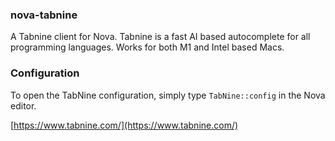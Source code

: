 ### nova-tabnine

A Tabnine client for Nova. Tabnine is a fast AI based autocomplete for all programming languages.
Works for both M1 and Intel based Macs.

### Configuration

To open the TabNine configuration, simply type `TabNine::config` in the Nova editor.

[https://www.tabnine.com/](https://www.tabnine.com/)
